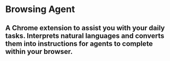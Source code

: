 # Browsing Agent

## A Chrome extension to assist you with your daily tasks. Interprets natural languages and converts them into instructions for agents to complete within your browser.
